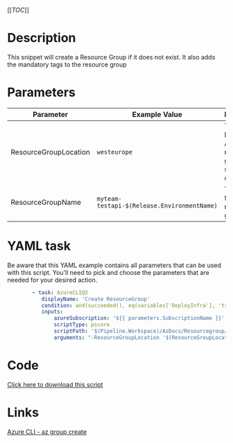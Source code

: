 [[_TOC_]]

# Description

This snippet will create a Resource Group if it does not exist. It also adds the mandatory tags to the resource group

# Parameters

| Parameter             | Example Value                               | Description                                                |
| --------------------- | ------------------------------------------- | ---------------------------------------------------------- |
| ResourceGroupLocation | `westeurope`                                | The location in Azure the resource group should be created |
| ResourceGroupName     | `myteam-testapi-$(Release.EnvironmentName)` | The name for the resource group                            |

# YAML task

Be aware that this YAML example contains all parameters that can be used with this script. You'll need to pick and choose the parameters that are needed for your desired action.

```yaml
        - task: AzureCLI@2
           displayName: 'Create ResourceGroup'
           condition: and(succeeded(), eq(variables['DeployInfra'], 'true'))
           inputs:
               azureSubscription: '${{ parameters.SubscriptionName }}'
               scriptType: pscore
               scriptPath: '$(Pipeline.Workspace)/AzDocs/Resourcegroup/Create-ResourceGroup.ps1'
               arguments: "-ResourceGroupLocation '$(ResourceGroupLocation)' -ResourceGroupName '$(ResourceGroupName)' -ResourceTags $(ResourceTags)"

```

# Code

[Click here to download this script](../../../../src/Resourcegroup/Create-ResourceGroup.ps1)

# Links

[Azure CLI - az group create](https://docs.microsoft.com/en-us/cli/azure/group?view=azure-cli-latest#az-group-create)
